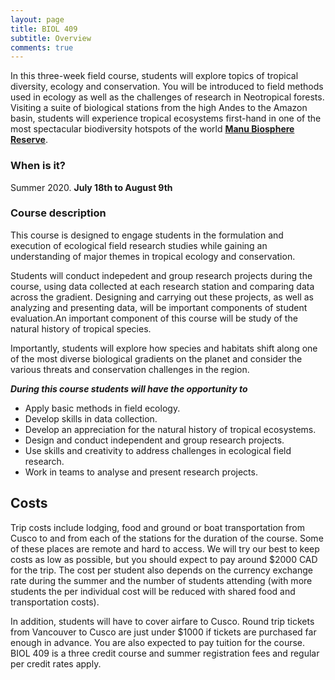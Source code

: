 ```yaml
---
layout: page
title: BIOL 409
subtitle: Overview
comments: true
---
```


In this three-week field course, students will explore topics of tropical diversity, ecology and conservation. You will be introduced to field methods used in ecology as well as the challenges of research in Neotropical forests. Visiting a suite of biological stations from the high Andes to the Amazon basin, students will experience tropical ecosystems first-hand in one of the most spectacular biodiversity hotspots of the world [**Manu Biosphere Reserve**](https://en.wikipedia.org/wiki/Manú_National_Park).

### When is it?
Summer 2020.
 **July 18th to August 9th**


### Course description
This course is designed to engage students in the formulation and execution of ecological field research studies while gaining an understanding of major themes in tropical ecology and conservation. 

Students will conduct indepedent and group research projects during the course, using data collected at each research station and comparing data across the gradient. Designing and carrying out these projects, as well as analyzing and presenting data, will be important components of student evaluation.An important component of this course will be study of the natural history of tropical species. 

Importantly, students will explore how species and habitats shift along one of the most diverse biological gradients on the planet and consider the various threats and conservation challenges in the region.

_**During this course students will have the opportunity to**_

* Apply basic methods in field ecology.
* Develop skills in data collection.
* Develop an appreciation for the natural history of tropical ecosystems.
* Design and conduct independent and group research projects.
* Use skills and creativity to address challenges in ecological field research.
* Work in teams to analyse and present research projects.


## Costs
Trip costs include lodging, food and ground or boat transportation from Cusco to and from each of the stations for the duration of the course. Some of these places are remote and hard to access. We will try our best to keep costs as low as possible, but you should expect to pay around $2000 CAD for the trip. The cost per student also depends on the currency exchange rate during the summer and the number of students attending (with more students the per individual cost will be reduced with shared food and transportation costs).

In addition, students will have to cover airfare to Cusco. Round trip tickets from Vancouver to Cusco are just under $1000 if tickets are purchased far enough in advance. You are also expected to pay tuition for the course. BIOL 409 is a three credit course and summer registration fees and regular per credit rates apply.





